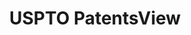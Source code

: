 ---
bigquery: https://console.cloud.google.com/bigquery?p=patents-public-data&d=patentsview&page=dataset
citation: Attribution should be given to PatentsView for use, distribution, or derivative
  works.
code: https://github.com/CSSIP-AIR/PatentsView-Code-Snippets/
contributors: USPTO
cost: None
description: 'PatentsView includes US patent data including raw data (summaries, applications,
  pregrant applications), disambugations of inventors and assignees, and inventor
  gender estimates.  Also foreign priority data, # of figures and sheets, and government
  interest statements.'
documentation: https://patentsview.org/query/builder-faqs
last_edit: 04/08/2022, 08:46:48
location: https://patentsview.org/
maintained_by: USPTO
record_creation_timestamp: 12/2/2020 17:20:46
schema_fields:
- category
- category_id
- rel_id
- latin_name
- gi_statement
- state
- subclass_id
- abstract
- disamb_assignee_id_20191008
- subgroup_id
- classification_data_source
- disamb_inventor_id_20200331
- group_id
- organization
- application_id
- attribution_status
- _102_date
- disamb_assignee_id_20191231
- assignee_id
- disamb_assignee_id_20200331
- lapse_of_patent
- field_title
- ipc_class
- classification_status
- longitude
- city
- disamb_assignee_id_20200929
- country
- doc_type
- subclass
- main_group
- disamb_assignee_id_20181127
- mainclass_id
- field_id
- disamb_inventor_id_20190312
- contract_award_number
- classification_value
- length
- state_fips
- variety
- dependent
- patent_id
- fname
- designation
- kind
- subcategory_id
- level_two
- term_grant
- disamb_inventor_id_20181127
- latitude
- reldocno
- num_sheets
- applicant_type
- section
- county_fips
- classification_level
- relkind
- sector_title
- male
- lname
- term_extension
- disamb_assignee_id_20190820
- disamb_assignee_id_20200630
- disamb_inventor_id_20170808
- disamb_inventor_id_20180528
- name
- disamb_inventor_id_20200630
- disamb_inventor_id_20201229
- num_claims
- level_three
- disamb_inventor_id_20191008
- rawinventor_id
- text
- f102_date
- county
- rawassignee_id
- disamb_inventor_id_20191231
- num_figures
- country_transformed
- citation_id
- f371_date
- date
- filename
- deceased
- status
- latlong
- location_id
- _371_date
- group
- withdrawn
- disamb_inventor_id_20190820
- exemplary
- disclaimer_date
- section_id
- rawlocation_id
- num
- level_one
- disamb_inventor_id_20170307
- name_last
- subsection_id
- male_flag
- doctype
- organization_id
- type
- role
- symbol_position
- disamb_inventor_id_20171226
- series_code
- ipc_version_indicator
- disamb_inventor_id_20200929
- id
- uuid
- number
- inventor_id
- disamb_assignee_id_20190312
- lawyer_id
- publication_number
- subgroup
- rule_47
- sequence
- term_disclaimer
- disamb_inventor_id_20171003
- name_first
- action_date
- title
shortname: patentsview
tags:
- disambiguation
- United States
- gender
terms_of_use: Creative Commons Attribution 4.0 International License.
timeframe: 1963-1999
title: USPTO PatentsView
uuid: cf1780b1-e265-4e49-8d1d-83b9cfe0fd9a
---